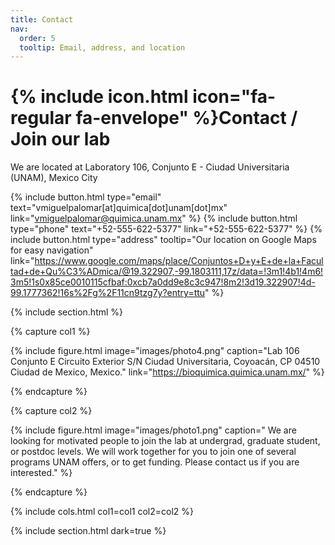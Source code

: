 ```yaml
---
title: Contact
nav:
  order: 5
  tooltip: Email, address, and location
---
```


# {% include icon.html icon="fa-regular fa-envelope" %}Contact / Join our lab

We are located at Laboratory 106, Conjunto E - Ciudad Universitaria (UNAM), Mexico City

{%
  include button.html
  type="email"
  text="vmiguelpalomar[at]quimica[dot]unam[dot]mx"
  link="vmiguelpalomar@quimica.unam.mx"
%}
{%
  include button.html
  type="phone"
  text="+52-555-622-5377"
  link="+52-555-622-5377"
%}
{%
  include button.html
  type="address"
  tooltip="Our location on Google Maps for easy navigation"
link="https://www.google.com/maps/place/Conjuntos+D+y+E+de+la+Facultad+de+Qu%C3%ADmica/@19.322907,-99.1803111,17z/data=!3m1!4b1!4m6!3m5!1s0x85ce0010115cfbaf:0xcb7a0dd9e8c3c947!8m2!3d19.322907!4d-99.1777362!16s%2Fg%2F11cn9tzg7y?entry=ttu"
%}

{% include section.html %}

{% capture col1 %}

{%
  include figure.html
  image="images/photo4.png"
  caption="Lab 106 Conjunto E
Circuito Exterior S/N Ciudad Universitaria, Coyoacán, CP 04510
Ciudad de Mexico, Mexico."
link="https://bioquimica.quimica.unam.mx/"
%}

{% endcapture %}

{% capture col2 %}

{%
  include figure.html
  image="images/photo1.png"
  caption=" We are looking for motivated people to join the lab at undergrad, graduate student, or postdoc levels. We will work together for you to join one of several programs UNAM offers, or to get funding. Please contact us if you are interested."
%}

{% endcapture %}

{% include cols.html col1=col1 col2=col2 %}

{% include section.html dark=true %}

